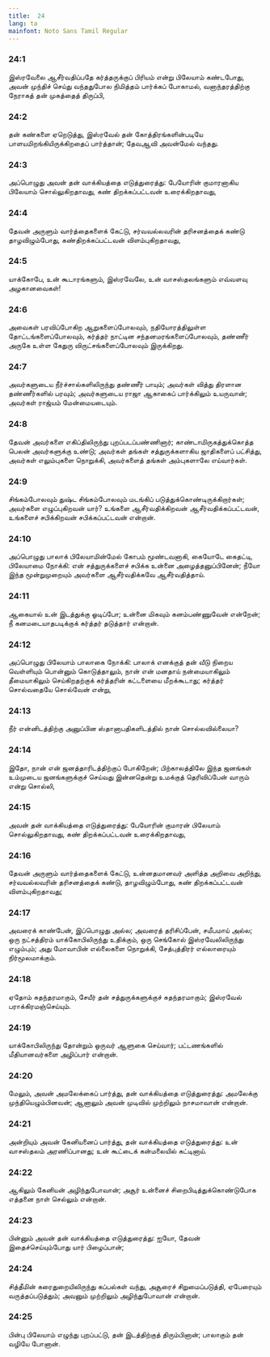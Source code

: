 ```yaml
---
title:  24
lang: ta
mainfont: Noto Sans Tamil Regular
---
```


###  24:1

இஸ்ரவேலை ஆசீர்வதிப்பதே கர்த்தருக்குப் பிரியம் என்று பிலேயாம் கண்டபோது, அவன் முந்திச் செய்து வந்ததுபோல நிமித்தம் பார்க்கப் போகாமல், வனாந்தரத்திற்கு நேராகத் தன் முகத்தைத் திருப்பி,

###  24:2

தன் கண்களை ஏறெடுத்து, இஸ்ரவேல் தன் கோத்திரங்களின்படியே பாளயமிறங்கியிருக்கிறதைப் பார்த்தான்; தேவஆவி அவன்மேல் வந்தது.

###  24:3

அப்பொழுது அவன் தன் வாக்கியத்தை எடுத்துரைத்து: பேயோரின் குமாரனாகிய பிலேயாம் சொல்லுகிறதாவது, கண் திறக்கப்பட்டவன் உரைக்கிறதாவது,

###  24:4

தேவன் அருளும் வார்த்தைகளைக் கேட்டு, சர்வவல்லவரின் தரிசனத்தைக் கண்டு தாழவிழும்போது, கண்திறக்கப்பட்டவன் விளம்புகிறதாவது,

###  24:5

யாக்கோபே, உன் கூடாரங்களும், இஸ்ரவேலே, உன் வாசஸ்தலங்களும் எவ்வளவு அழகானவைகள்!

###  24:6

அவைகள் பரவிப்போகிற ஆறுகளைப்போலவும், நதியோரத்திலுள்ள தோட்டங்களைப்போலவும், கர்த்தர் நாட்டின சந்தனமரங்களைப்போலவும், தண்ணீர் அருகே உள்ள கேதுரு விருட்சங்களைப்போலவும் இருக்கிறது.

###  24:7

அவர்களுடைய நீர்ச்சால்களிலிருந்து தண்ணீர் பாயும்; அவர்கள் வித்து திரளான தண்ணீர்களில் பரவும்; அவர்களுடைய ராஜா ஆகாகைப் பார்க்கிலும் உயருவான்; அவர்கள் ராஜ்யம் மேன்மையடையும்.

###  24:8

தேவன் அவர்களை எகிப்திலிருந்து புறப்படப்பண்ணினார்; காண்டாமிருகத்துக்கொத்த பெலன் அவர்களுக்கு உண்டு; அவர்கள் தங்கள் சத்துருக்களாகிய ஜாதிகளைப் பட்சித்து, அவர்கள் எலும்புகளை நொறுக்கி, அவர்களைத் தங்கள் அம்புகளாலே எய்வார்கள்.

###  24:9

சிங்கம்போலவும் துஷ்ட சிங்கம்போலவும் மடங்கிப் படுத்துக்கொண்டிருக்கிறார்கள்; அவர்களை எழுப்புகிறவன் யார்? உங்களை ஆசீர்வதிக்கிறவன் ஆசீர்வதிக்கப்பட்டவன், உங்களைச் சபிக்கிறவன் சபிக்கப்பட்டவன் என்றான்.

###  24:10

அப்பொழுது பாலாக் பிலேயாமின்மேல் கோபம் மூண்டவனாகி, கையோடே கைதட்டி, பிலேயாமை நோக்கி: என் சத்துருக்களைச் சபிக்க உன்னை அழைத்தனுப்பினேன்; நீயோ இந்த மூன்றுமுறையும் அவர்களை ஆசீர்வதிக்கவே ஆசீர்வதித்தாய்.

###  24:11

ஆகையால் உன் இடத்துக்கு ஓடிப்போ; உன்னை மிகவும் கனம்பண்ணுவேன் என்றேன்; நீ கனமடையாதபடிக்குக் கர்த்தர் தடுத்தார் என்றான்.

###  24:12

அப்பொழுது பிலேயாம் பாலாகை நோக்கி: பாலாக் எனக்குத் தன் வீடு நிறைய வெள்ளியும் பொன்னும் கொடுத்தாலும், நான் என் மனதாய் நன்மையாகிலும் தீமையாகிலும் செய்கிறதற்குக் கர்த்தரின் கட்டளையை மீறக்கூடாது; கர்த்தர் சொல்வதையே சொல்வேன் என்று,

###  24:13

நீர் என்னிடத்திற்கு அனுப்பின ஸ்தானாபதிகளிடத்தில் நான் சொல்லவில்லையா?

###  24:14

இதோ, நான் என் ஜனத்தாரிடத்திற்குப் போகிறேன்; பிற்காலத்திலே இந்த ஜனங்கள் உம்முடைய ஜனங்களுக்குச் செய்வது இன்னதென்று உமக்குத் தெரிவிப்பேன் வாரும் என்று சொல்லி,

###  24:15

அவன் தன் வாக்கியத்தை எடுத்துரைத்து: பேயோரின் குமாரன் பிலேயாம் சொல்லுகிறதாவது, கண் திறக்கப்பட்டவன் உரைக்கிறதாவது,

###  24:16

தேவன் அருளும் வார்த்தைகளைக் கேட்டு, உன்னதமானவர் அளித்த அறிவை அறிந்து, சர்வவல்லவரின் தரிசனத்தைக் கண்டு, தாழவிழும்போது, கண் திறக்கப்பட்டவன் விளம்புகிறதாவது;

###  24:17

அவரைக் காண்பேன், இப்பொழுது அல்ல; அவரைத் தரிசிப்பேன், சமீபமாய் அல்ல; ஒரு நட்சத்திரம் யாக்கோபிலிருந்து உதிக்கும், ஒரு செங்கோல் இஸ்ரவேலிலிருந்து எழும்பும்; அது மோவாபின் எல்லைகளை நொறுக்கி, சேத்புத்திரர் எல்லாரையும் நிர்மூலமாக்கும்.

###  24:18

ஏதோம் சுதந்தரமாகும், சேயீர் தன் சத்துருக்களுக்குச் சுதந்தரமாகும்; இஸ்ரவேல் பராக்கிரமஞ்செய்யும்.

###  24:19

யாக்கோபிலிருந்து தோன்றும் ஒருவர் ஆளுகை செய்வார்; பட்டணங்களில் மீதியானவர்களை அழிப்பார் என்றான்.

###  24:20

மேலும், அவன் அமலேக்கைப் பார்த்து, தன் வாக்கியத்தை எடுத்துரைத்து: அமலேக்கு முந்தியெழும்பினவன்; ஆனாலும் அவன் முடிவில் முற்றிலும் நாசமாவான் என்றான்.

###  24:21

அன்றியும் அவன் கேனியனைப் பார்த்து, தன் வாக்கியத்தை எடுத்துரைத்து: உன் வாசஸ்தலம் அரணிப்பானது; உன் கூட்டைக் கன்மலையில் கட்டினாய்.

###  24:22

ஆகிலும் கேனியன் அழிந்துபோவான்; அசூர் உன்னைச் சிறைபிடித்துக்கொண்டுபோக எத்தனை நாள் செல்லும் என்றான்.

###  24:23

பின்னும் அவன் தன் வாக்கியத்தை எடுத்துரைத்து: ஐயோ, தேவன் இதைச்செய்யும்போது யார் பிழைப்பான்;

###  24:24

சித்தீமின் கரைதுறையிலிருந்து கப்பல்கள் வந்து, அசூரைச் சிறுமைப்படுத்தி, ஏபேரையும் வருத்தப்படுத்தும்; அவனும் முற்றிலும் அழிந்துபோவான் என்றான்.

###  24:25

பின்பு பிலேயாம் எழுந்து புறப்பட்டு, தன் இடத்திற்குத் திரும்பினான்; பாலாகும் தன் வழியே போனான்.

